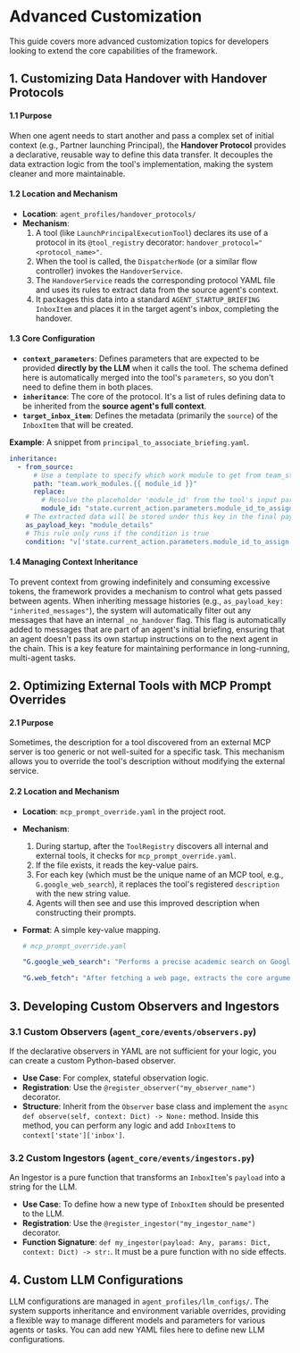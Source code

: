 # Advanced Customization

This guide covers more advanced customization topics for developers looking to extend the core capabilities of the framework.

## 1. Customizing Data Handover with Handover Protocols

#### 1.1 Purpose
When one agent needs to start another and pass a complex set of initial context (e.g., Partner launching Principal), the **Handover Protocol** provides a declarative, reusable way to define this data transfer. It decouples the data extraction logic from the tool's implementation, making the system cleaner and more maintainable.

#### 1.2 Location and Mechanism
*   **Location**: `agent_profiles/handover_protocols/`
*   **Mechanism**:
    1.  A tool (like `LaunchPrincipalExecutionTool`) declares its use of a protocol in its `@tool_registry` decorator: `handover_protocol="<protocol_name>"`.
    2.  When the tool is called, the `DispatcherNode` (or a similar flow controller) invokes the `HandoverService`.
    3.  The `HandoverService` reads the corresponding protocol YAML file and uses its rules to extract data from the source agent's context.
    4.  It packages this data into a standard `AGENT_STARTUP_BRIEFING` `InboxItem` and places it in the target agent's inbox, completing the handover.

#### 1.3 Core Configuration
*   **`context_parameters`**: Defines parameters that are expected to be provided **directly by the LLM** when it calls the tool. The schema defined here is automatically merged into the tool's `parameters`, so you don't need to define them in both places.
*   **`inheritance`**: The core of the protocol. It's a list of rules defining data to be inherited from the **source agent's full context**.
*   **`target_inbox_item`**: Defines the metadata (primarily the `source`) of the `InboxItem` that will be created.

**Example**: A snippet from `principal_to_associate_briefing.yaml`.
```yaml
inheritance:
  - from_source:
      # Use a template to specify which work module to get from team_state
      path: "team.work_modules.{{ module_id }}"
      replace:
        # Resolve the placeholder 'module_id' from the tool's input parameters
        module_id: "state.current_action.parameters.module_id_to_assign"
    # The extracted data will be stored under this key in the final payload
    as_payload_key: "module_details"
    # This rule only runs if the condition is true
    condition: "v['state.current_action.parameters.module_id_to_assign']"
```

#### 1.4 Managing Context Inheritance
To prevent context from growing indefinitely and consuming excessive tokens, the framework provides a mechanism to control what gets passed between agents. When inheriting message histories (e.g., `as_payload_key: "inherited_messages"`), the system will automatically filter out any messages that have an internal `_no_handover` flag. This flag is automatically added to messages that are part of an agent's initial briefing, ensuring that an agent doesn't pass its own startup instructions on to the next agent in the chain. This is a key feature for maintaining performance in long-running, multi-agent tasks.

## 2. Optimizing External Tools with MCP Prompt Overrides

#### 2.1 Purpose
Sometimes, the description for a tool discovered from an external MCP server is too generic or not well-suited for a specific task. This mechanism allows you to override the tool's description without modifying the external service.

#### 2.2 Location and Mechanism
*   **Location**: `mcp_prompt_override.yaml` in the project root.
*   **Mechanism**:
    1.  During startup, after the `ToolRegistry` discovers all internal and external tools, it checks for `mcp_prompt_override.yaml`.
    2.  If the file exists, it reads the key-value pairs.
    3.  For each key (which must be the unique name of an MCP tool, e.g., `G.google_web_search`), it replaces the tool's registered `description` with the new string value.
    4.  Agents will then see and use this improved description when constructing their prompts.

*   **Format**: A simple key-value mapping.
    ```yaml
    # mcp_prompt_override.yaml

    "G.google_web_search": "Performs a precise academic search on Google. Prioritizes academic databases and well-known journals. Query format: 'keyword site:scholar.google.com'"
    
    "G.web_fetch": "After fetching a web page, extracts the core arguments and data points. Ignores advertisements and navigation links."
    ```

## 3. Developing Custom Observers and Ingestors

### 3.1 Custom Observers (`agent_core/events/observers.py`)
If the declarative observers in YAML are not sufficient for your logic, you can create a custom Python-based observer.

*   **Use Case**: For complex, stateful observation logic.
*   **Registration**: Use the `@register_observer("my_observer_name")` decorator.
*   **Structure**: Inherit from the `Observer` base class and implement the `async def observe(self, context: Dict) -> None:` method. Inside this method, you can perform any logic and add `InboxItem`s to `context['state']['inbox']`.

### 3.2 Custom Ingestors (`agent_core/events/ingestors.py`)
An Ingestor is a pure function that transforms an `InboxItem`'s `payload` into a string for the LLM.

*   **Use Case**: To define how a new type of `InboxItem` should be presented to the LLM.
*   **Registration**: Use the `@register_ingestor("my_ingestor_name")` decorator.
*   **Function Signature**: `def my_ingestor(payload: Any, params: Dict, context: Dict) -> str:`. It must be a pure function with no side effects.

## 4. Custom LLM Configurations
LLM configurations are managed in `agent_profiles/llm_configs/`. The system supports inheritance and environment variable overrides, providing a flexible way to manage different models and parameters for various agents or tasks. You can add new YAML files here to define new LLM configurations.
